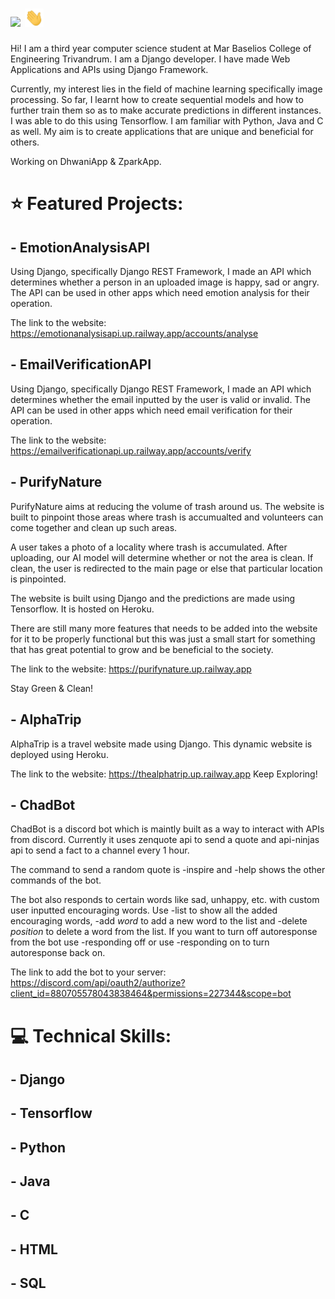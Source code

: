 # <img src="https://img.icons8.com/doodle/100/000000/hello--v1.png"/> <img src="https://raw.githubusercontent.com/ABSphreak/ABSphreak/master/gifs/Hi.gif" width="30px">


Hi! I am a third year computer science student at Mar Baselios College of Engineering Trivandrum. I am a Django developer.  I have made Web Applications and APIs using Django Framework.

Currently, my interest lies in the field of machine learning specifically image processing. So far, I learnt how to create sequential models and how to further train them so as to make accurate predictions in different instances. I was able to do this using Tensorflow. I am familiar with Python, Java and C as well. My aim is to create applications that are unique and beneficial for others.

Working on DhwaniApp & ZparkApp.
# ⭐ Featured Projects:

## - EmotionAnalysisAPI
Using Django, specifically Django REST Framework, I made an API which determines whether a person in an uploaded image is happy, sad or angry. The API can be used in other apps which need emotion analysis for their operation. 

The link to the website: https://emotionanalysisapi.up.railway.app/accounts/analyse


## - EmailVerificationAPI
Using Django, specifically Django REST Framework, I made an API which determines whether the email inputted by the user is valid or invalid. The API can be used in other apps which need email verification for their operation. 

The link to the website: https://emailverificationapi.up.railway.app/accounts/verify

## - PurifyNature 
PurifyNature aims at reducing the volume of trash around us. The website is built to pinpoint those areas where trash is accumualted and volunteers can come together and clean up such areas. 

A user takes a photo of a locality where trash is accumulated. After uploading, our AI model will determine whether or not the area is clean. If clean, the user is redirected to the main page or else that particular location is pinpointed. 

The website is built using Django and the predictions are made using Tensorflow. It is hosted on Heroku.

There are still many more features that needs to be added into the website for it to be properly functional but this was just a small start for something that has great potential to grow and be beneficial to the society. 

The link to the website: https://purifynature.up.railway.app

Stay Green & Clean!




## - AlphaTrip 
AlphaTrip is a travel website made using Django. This dynamic website is deployed using Heroku. 

The link to the website: https://thealphatrip.up.railway.app
Keep Exploring!

## - ChadBot
ChadBot is a discord bot which is maintly built as a way to interact with APIs from discord. Currently it uses zenquote api to send a quote and api-ninjas api to send a fact to a channel every 1 hour. 

The command to send a random quote is -inspire and -help shows the other commands of the bot.

The bot also responds to certain words like sad, unhappy, etc. with custom user inputted encouraging words. Use -list to show all the added encouraging words, -add *word* to add a new word to the list and -delete *position* to delete a word from the list. If you want to turn off autoresponse from the bot use -responding off or use -responding on to turn autoresponse back on.

The link to add the bot to your server: https://discord.com/api/oauth2/authorize?client_id=880705578043838464&permissions=227344&scope=bot



# 💻 Technical Skills:
## - Django
## - Tensorflow
## - Python 
## - Java
## - C
## - HTML
## - SQL








